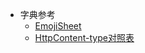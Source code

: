 - 字典参考
    - [EmojiSheet](/md/小记随笔/字典/EmojiSheet.md "emoji-cheat-sheet")
    - [HttpContent-type对照表](/md/小记随笔/字典/HttpContent-type对照表.md)